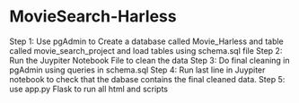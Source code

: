 # MovieSearch-Harless
Step 1:  Use pgAdmin to Create a database called Movie_Harless and table called movie_search_project and load tables using schema.sql file
Step 2: Run the Juypiter Notebook File to clean the data
Step 3: Do final cleaning in pgAdmin using queries in schema.sql
Step 4: Run last line in Juypiter notebook to check that the dabase contains the final cleaned data. 
Step 5: use app.py Flask to run all html and scripts
